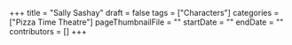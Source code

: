 +++
title = "Sally Sashay"
draft = false
tags = ["Characters"]
categories = ["Pizza Time Theatre"]
pageThumbnailFile = ""
startDate = ""
endDate = ""
contributors = []
+++
